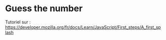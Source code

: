 # Guess the number

Tutoriel sur : https://developer.mozilla.org/fr/docs/Learn/JavaScript/First_steps/A_first_splash
